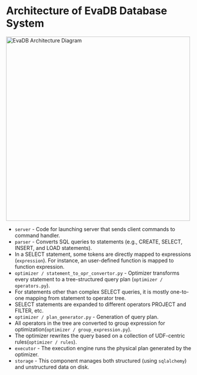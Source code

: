 # Architecture of EvaDB Database System

<img src="https://raw.githubusercontent.com/georgia-tech-db/eva/master/docs/images/evadb/eva-arch.png" alt="EvaDB Architecture Diagram" width="500">

* `server` - Code for launching server that sends client commands to command handler.
* `parser` - Converts SQL queries to statements (e.g., CREATE, SELECT, INSERT, and LOAD statements).
* In a SELECT statement, some tokens are directly mapped to expressions (`expression`). For instance, an user-defined function is mapped to function expression.
* `optimizer / statement_to_opr_convertor.py` - Optimizer transforms every statement to a tree-structured query plan (`optimizer / operators.py`).
* For statements other than complex SELECT queries, it is mostly one-to-one mapping from statement to operator tree.
* SELECT statements are expanded to different operators PROJECT and FILTER, etc.
* `optimizer / plan_generator.py` - Generation of query plan.
* All operators in the tree are converted to group expression for optimization(`optimizer / group_expression.py`).
* The optimizer rewrites the query based on a collection of UDF-centric rules(`optimizer / rules`).
* `executor` - The execution engine runs the physical plan generated by the optimizer.
* `storage` - This component manages both structured (using `sqlalchemy`) and unstructured data on disk.
